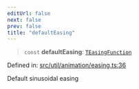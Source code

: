 ```yaml
---
editUrl: false
next: false
prev: false
title: "defaultEasing"
---
```


> `const` **defaultEasing**: [`TEasingFunction`](/api/fabric/namespaces/util/type-aliases/teasingfunction/)

Defined in: [src/util/animation/easing.ts:36](https://github.com/fabricjs/fabric.js/blob/fea1b29b7495d9634e300bd4bfa43de097745805/src/util/animation/easing.ts#L36)

Default sinusoidal easing
